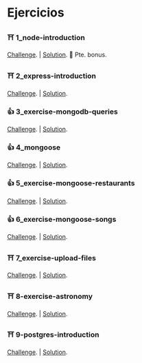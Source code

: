 # Ejercicios

### ⛩ 1_node-introduction
[Challenge](https://github.com/TommyTraddles/fs-pt2104-back/tree/master/node-introduction). | 
[Solution](https://github.com/TommyTraddles/TB_BK-Node-intro/blob/main/functions.js). 🧨 Pte. bonus.

### ⛩ 2_express-introduction
[Challenge](https://github.com/TheBridge-FullStackDeveloper/fs-pt2104-back/tree/master/express-introduction). | 
[Solution]().

### 👍 3_exercise-mongodb-queries
[Challenge](https://github.com/TheBridge-FullStackDeveloper/fs-pt2104-back/blob/master/exercise-mongodb-queries/exercise.md). |
[Solution]().

### 👍 4_mongoose
[Challenge](https://github.com/TheBridge-FullStackDeveloper/fs-pt2104-back/blob/master/mongoose/index.md). |
[Solution]().

### 👍 5_exercise-mongoose-restaurants
[Challenge](https://github.com/TheBridge-FullStackDeveloper/fs-pt2104-back/tree/master/exercise-mongoose-restaurants). |
[Solution]().

### 👍 6_exercise-mongoose-songs
[Challenge](https://github.com/TheBridge-FullStackDeveloper/fs-pt2104-back/blob/master/exercise-mongoose-songs/index.md). | 
[Solution]().

### ⛩ 7_exercise-upload-files
[Challenge](https://github.com/TheBridge-FullStackDeveloper/fs-pt2104-back/tree/master/exercise-upload-files). |
[Solution]().

### ⛩ 8-exercise-astronomy
[Challenge](https://github.com/TheBridge-FullStackDeveloper/fs-pt2104-back/tree/master/exercise-astronomy). |
[Solution]().

### ⛩ 9-postgres-introduction
[Challenge](https://github.com/TheBridge-FullStackDeveloper/fs-pt2104-sql/blob/master/05-07-2021-postgres-introduction/README.md). |
[Solution]().

